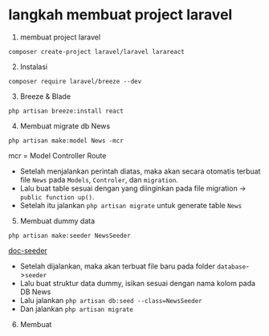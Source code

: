 # langkah membuat project laravel
1. membuat project laravel
```
composer create-project laravel/laravel larareact
```
2. Instalasi
```
composer require laravel/breeze --dev
```
3. Breeze & Blade
```
php artisan breeze:install react
```
4. Membuat migrate db News
```shell
php artisan make:model News -mcr
```
mcr = Model Controller Route  
* Setelah menjalankan perintah diatas, maka akan secara otomatis terbuat file `News` pada `Models`, `Controler`, dan `migration`.  
* Lalu buat table sesuai dengan yang diinginkan pada file migration -> `public function up()`.  
* Setelah itu jalankan `php artisan migrate` untuk generate table `News`

5. Membuat dummy data
```shell
php artisan make:seeder NewsSeeder
```
[doc-seeder](https://laravel.com/docs/9.x/seeding#writing-seeders)  
* Setelah dijalankan, maka akan terbuat file baru pada folder `database`->`seeder`  
* Lalu buat struktur data dummy, isikan sesuai dengan nama kolom pada DB News
* Lalu jalankan `php artisan db:seed --class=NewsSeeder`
* Dan jalankan `php artisan migrate`
6. Membuat

